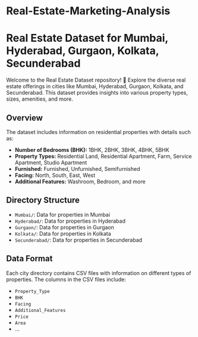 # Real-Estate-Marketing-Analysis
# Real Estate Dataset for Mumbai, Hyderabad, Gurgaon, Kolkata, Secunderabad

Welcome to the Real Estate Dataset repository! 🏡 Explore the diverse real estate offerings in cities like Mumbai, Hyderabad, Gurgaon, Kolkata, and Secunderabad. This dataset provides insights into various property types, sizes, amenities, and more.

## Overview

The dataset includes information on residential properties with details such as:

- **Number of Bedrooms (BHK):** 1BHK, 2BHK, 3BHK, 4BHK, 5BHK
- **Property Types:** Residential Land, Residential Apartment, Farm, Service Apartment, Studio Apartment
- **Furnished:** Furnished, Unfurnished, Semifurnished
- **Facing:** North, South, East, West
- **Additional Features:** Washroom, Bedroom, and more

## Directory Structure

- `Mumbai/`: Data for properties in Mumbai
- `Hyderabad/`: Data for properties in Hyderabad
- `Gurgaon/`: Data for properties in Gurgaon
- `Kolkata/`: Data for properties in Kolkata
- `Secunderabad/`: Data for properties in Secunderabad

## Data Format

Each city directory contains CSV files with information on different types of properties. The columns in the CSV files include:

- `Property_Type`
- `BHK`
- `Facing`
- `Additional_Features`
- `Price`
- `Area`
- ...


